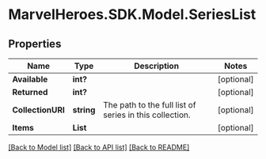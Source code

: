 # MarvelHeroes.SDK.Model.SeriesList
## Properties

Name | Type | Description | Notes
------------ | ------------- | ------------- | -------------
**Available** | **int?** |  | [optional] 
**Returned** | **int?** |  | [optional] 
**CollectionURI** | **string** | The path to the full list of series in this collection. | [optional] 
**Items** | **List** |  | [optional] 

[[Back to Model list]](../README.md#documentation-for-models) [[Back to API list]](../README.md#documentation-for-api-endpoints) [[Back to README]](../README.md)

